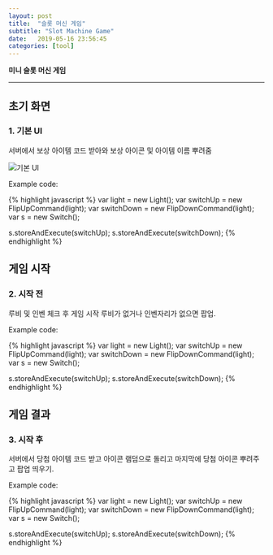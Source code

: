 ```yaml
---
layout: post
title:  "슬롯 머신 게임"
subtitle: "Slot Machine Game"
date:   2019-05-16 23:56:45
categories: [tool]
---
```


**미니 슬롯 머신 게임**

___

## 초기 화면
###  1. 기본 UI
서버에서 보상 아이템 코드 받아와 보상 아이콘 및 아이템 이름 뿌려줌


![기본 UI](https://media.tenor.com/images/d0ec290f42262ac7e3425e22ef769350/tenor.png)


Example code:

{% highlight javascript %}
var light = new Light();
var switchUp = new FlipUpCommand(light);
var switchDown = new FlipDownCommand(light);
var s = new Switch();

s.storeAndExecute(switchUp);
s.storeAndExecute(switchDown);
{% endhighlight %}


## 게임 시작
### 2. 시작 전
루비 및 인벤 체크 후 게임 시작
루비가 없거나 인벤자리가 없으면 팝업.


Example code:

{% highlight javascript %}
var light = new Light();
var switchUp = new FlipUpCommand(light);
var switchDown = new FlipDownCommand(light);
var s = new Switch();

s.storeAndExecute(switchUp);
s.storeAndExecute(switchDown);
{% endhighlight %}


## 게임 결과
### 3. 시작 후
서버에서 당첨 아이템 코드 받고
아이콘 램덤으로 돌리고 마지막에 당첨
아이콘 뿌려주고 팝업 띄우기.


Example code:

{% highlight javascript %}
var light = new Light();
var switchUp = new FlipUpCommand(light);
var switchDown = new FlipDownCommand(light);
var s = new Switch();

s.storeAndExecute(switchUp);
s.storeAndExecute(switchDown);
{% endhighlight %}